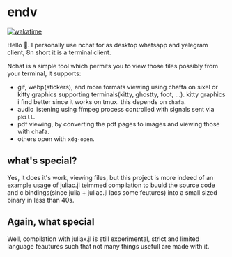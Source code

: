 # endv

[![wakatime](https://wakatime.com/badge/github/ken-morel/endv.svg)](https://wakatime.com/badge/github/ken-morel/endv)

Hello 👋. I personally use nchat for as desktop whatsapp and yelegram client, 8n short it is a terminal client.

Nchat is a simple tool which permits you to view those files possibly from your terminal, it supports:
- gif, webp(stickers), and more formats viewing using chaffa on sixel or kitty graphics supporting terminals(kitty, ghostty, foot, ...). kitty graphics i find better since it works on tmux. this depends on `chafa`.
- audio listening using ffmpeg process controlled with signals sent via `pkill`.
- pdf viewing, by converting the pdf pages to images and viewing those with chafa.
- others open with `xdg-open`.

## what's special?
Yes, it does it's work, viewing files, but this project is more indeed of an example usage of juliac.jl teimmed compilation to buuld the source code and c bindings(since julia + juliac.jl lacs some feutures) into a small sized binary in less than 40s.

## Again, what special

Well, compilation with juliax.jl is still experimental, strict and limited language feautures such that not many things usefull are made with it.
